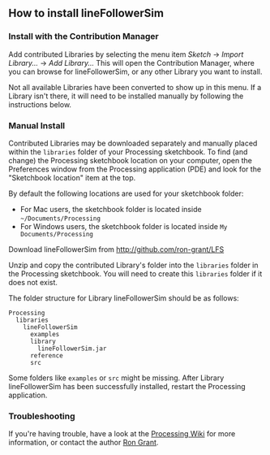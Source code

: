 ## How to install lineFollowerSim

### Install with the Contribution Manager

Add contributed Libraries by selecting the menu item _Sketch_ → _Import Library..._ → _Add Library..._ This will open the Contribution Manager, where you can browse for lineFollowerSim, or any other Library you want to install.

Not all available Libraries have been converted to show up in this menu. If a Library isn't there, it will need to be installed manually by following the instructions below.

### Manual Install

Contributed Libraries may be downloaded separately and manually placed within the `libraries` folder of your Processing sketchbook. To find (and change) the Processing sketchbook location on your computer, open the Preferences window from the Processing application (PDE) and look for the "Sketchbook location" item at the top.

By default the following locations are used for your sketchbook folder: 
  * For Mac users, the sketchbook folder is located inside `~/Documents/Processing` 
  * For Windows users, the sketchbook folder is located inside `My Documents/Processing`

Download lineFollowerSim from http://github.com/ron-grant/LFS

Unzip and copy the contributed Library's folder into the `libraries` folder in the Processing sketchbook. You will need to create this `libraries` folder if it does not exist.

The folder structure for Library lineFollowerSim should be as follows:

```
Processing
  libraries
    lineFollowerSim
      examples
      library
        lineFollowerSim.jar
      reference
      src
```
             
Some folders like `examples` or `src` might be missing. After Library lineFollowerSim has been successfully installed, restart the Processing application.

### Troubleshooting

If you're having trouble, have a look at the [Processing Wiki](https://github.com/processing/processing/wiki/How-to-Install-a-Contributed-Library) for more information, or contact the author [Ron Grant](http://github.com/ron-grant).

